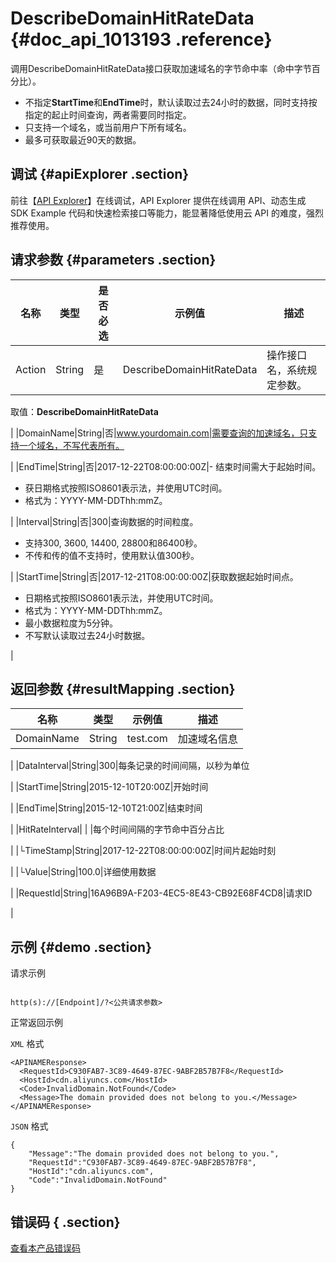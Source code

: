 # DescribeDomainHitRateData {#doc_api_1013193 .reference}

调用DescribeDomainHitRateData接口获取加速域名的字节命中率（命中字节百分比）。

-   不指定**StartTime**和**EndTime**时，默认读取过去24小时的数据，同时支持按指定的起止时间查询，两者需要同时指定。
-   只支持一个域名，或当前用户下所有域名。
-   最多可获取最近90天的数据。

## 调试 {#apiExplorer .section}

前往【[API Explorer](https://api.aliyun.com/#product=Cdn&api=DescribeDomainHitRateData)】在线调试，API Explorer 提供在线调用 API、动态生成 SDK Example 代码和快速检索接口等能力，能显著降低使用云 API 的难度，强烈推荐使用。

## 请求参数 {#parameters .section}

|名称|类型|是否必选|示例值|描述|
|--|--|----|---|--|
|Action|String|是|DescribeDomainHitRateData|操作接口名，系统规定参数。

 取值：**DescribeDomainHitRateData**

 |
|DomainName|String|否|www.yourdomain.com|需要查询的加速域名，只支持一个域名，不写代表所有。

 |
|EndTime|String|否|2017-12-22T08:00:00:00Z|-   结束时间需大于起始时间。
-   获日期格式按照ISO8601表示法，并使用UTC时间。
-   格式为：YYYY-MM-DDThh:mmZ。

 |
|Interval|String|否|300|查询数据的时间粒度。

 -   支持300, 3600, 14400, 28800和86400秒。
-   不传和传的值不支持时，使用默认值300秒。

 |
|StartTime|String|否|2017-12-21T08:00:00:00Z|获取数据起始时间点。

 -   日期格式按照ISO8601表示法，并使用UTC时间。
-   格式为：YYYY-MM-DDThh:mmZ。
-   最小数据粒度为5分钟。
-   不写默认读取过去24小时数据。

 |

## 返回参数 {#resultMapping .section}

|名称|类型|示例值|描述|
|--|--|---|--|
|DomainName|String|test.com|加速域名信息

 |
|DataInterval|String|300|每条记录的时间间隔，以秒为单位

 |
|StartTime|String|2015-12-10T20:00Z|开始时间

 |
|EndTime|String|2015-12-10T21:00Z|结束时间

 |
|HitRateInterval| | |每个时间间隔的字节命中百分占比

 |
|└TimeStamp|String|2017-12-22T08:00:00:00Z|时间片起始时刻

 |
|└Value|String|100.0|详细使用数据

 |
|RequestId|String|16A96B9A-F203-4EC5-8E43-CB92E68F4CD8|请求ID

 |

## 示例 {#demo .section}

请求示例

``` {#request_demo}

http(s)://[Endpoint]/?<公共请求参数>

```

正常返回示例

`XML` 格式

``` {#xml_return_success_demo}
<APINAMEResponse>
  <RequestId>C930FAB7-3C89-4649-87EC-9ABF2B57B7F8</RequestId>
  <HostId>cdn.aliyuncs.com</HostId>
  <Code>InvalidDomain.NotFound</Code>
  <Message>The domain provided does not belong to you.</Message>
</APINAMEResponse>

```

`JSON` 格式

``` {#json_return_success_demo}
{
	"Message":"The domain provided does not belong to you.",
	"RequestId":"C930FAB7-3C89-4649-87EC-9ABF2B57B7F8",
	"HostId":"cdn.aliyuncs.com",
	"Code":"InvalidDomain.NotFound"
}
```

## 错误码 { .section}

[查看本产品错误码](https://error-center.aliyun.com/status/product/Cdn)

